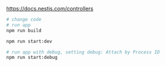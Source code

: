 https://docs.nestjs.com/controllers
```bash
# change code
# run app
npm run build

npm run start:dev

# run app with debug, setting debug: Attach by Process ID
npm run start:debug
```